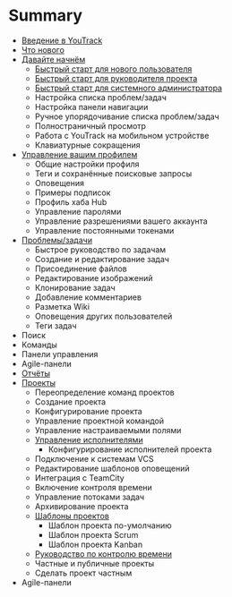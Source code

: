 # Summary

* [Введение в YouTrack](README.md)
* [Что нового](chto-novogo.md)
* [Давайте начнём](chapter1.md)
  * [Быстрый старт для нового пользователя](chapter1/bistrii-start-dlya-novogo-polzovatelya.md)
  * [Быстрый старт для руководителя проекта](chapter1/bistrii-start-dlya-rukovoditelya-proekta.md)
  * [Быстрый старт для системного администратора](chapter1/bistrii-start-dlya-sistemnogo-administratora.md)
  * Настройка списка проблем/задач
  * Настройка панели навигации
  * Ручное упорядочивание списка проблем/задач
  * Полностраничный просмотр
  * Работа с YouTrack на мобильном устройстве
  * Клавиатурные сокращения
* [Управление вашим профилем](upravlenie-vashim-profilem.md)
  * Общие настройки профиля
  * Теги и сохранённые поисковые запросы
  * Оповещения
  * Примеры подписок
  * Профиль хаба Hub
  * Управление паролями
  * Управление разрешениями вашего аккаунта
  * Управление постоянными токенами
* [Проблемы/задачи](problemizadachi.md)
  * Быстрое руководство по задачам
  * Создание и редактирование задач
  * Присоединение файлов
  * Редактирование изображений
  * Клонирование задач
  * Добавление комментариев
  * Разметка Wiki
  * Оповещения других пользователей
  * Теги задач
* Поиск
* Команды
* Панели управления
* Agile-панели
* [Отчёты](otchyoti.md)
* [Проекты](proekti.md)
  * Переопределение команд проектов
  * Создание проекта
  * Конфигурирование проекта
  * Управление проектной командой
  * Управление настраиваемыми полями
  * [Управление исполнителями](proekti/upravlenie-ispolnitelyami.md)
    * Конфигурирование исполнителей проекта
  * Подключение к системам VCS
  * Редактирование шаблонов оповещений
  * Интеграция с TeamCity
  * Включение контроля времени
  * Управление потоками задач
  * Архивирование проекта
  * [Шаблоны проектов](proekti/shabloni-proektov.md)
    * Шаблон проекта по-умолчанию
    * Шаблон проекта Scrum
    * Шаблон проекта Kanban
  * [Руководство по контролю времени](proekti/rukovodstvo-po-kontrolyu-vremeni.md)
  * Частные и публичные проекты
  * Сделать проект частным
* Agile-панели

